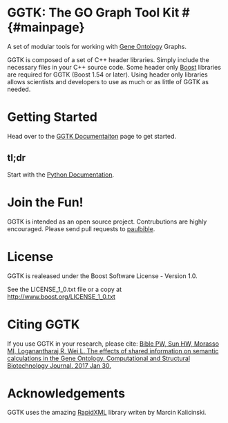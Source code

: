 # GGTK: The GO Graph Tool Kit #{#mainpage}

A set of modular tools for working with [Gene Ontology](http://geneontology.org/) Graphs.

GGTK is composed of a set of C++ header libraries. Simply include the necessary files in your C++ source code. Some header only [Boost](http://www.boost.org) libraries are required for GGTK (Boost 1.54 or later). Using header only libraries allows scientists and developers to use as much or as little of GGTK as needed.

# Getting Started
Head over to the [GGTK Documentaiton](https://paulbible.github.io/ggtk/) page to get started.

## tl;dr
Start with the [Python Documentation](https://paulbible.github.io/ggtk/ggtk_python/index.html).

# Join the Fun!
GGTK is intended as an open source project. Contrubutions are highly encouraged. Please send pull requests to [paulbible](https://github.com/paulbible).

# License
GGTK is realeased under the Boost Software License - Version 1.0.

See the LICENSE_1_0.txt file or a copy at http://www.boost.org/LICENSE_1_0.txt

# Citing GGTK
If you use GGTK in your research, please cite:
[Bible PW, Sun HW, Morasso MI, Loganantharaj R, Wei L. The effects of shared information on semantic calculations in the Gene Ontology. Computational and Structural Biotechnology Journal. 2017 Jan 30.](http://dx.doi.org/10.1016/j.csbj.2017.01.009)

# Acknowledgements
GGTK uses the amazing [RapidXML](http://rapidxml.sourceforge.net/) library writen by Marcin Kalicinski.

